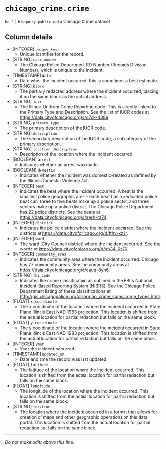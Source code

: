 # `chicago_crime.crime`
`bq-1` | `bigquery-public-data`
Chicago Crime dataset

## Column details
* [INTEGER]   `unique_key`
  - Unique identifier for the record.
* [STRING]    `case_number`
  - The Chicago Police Department RD Number (Records Division Number), which is unique to the incident.
* [TIMESTAMP] `date`
  - Date when the incident occurred. this is sometimes a best estimate.
* [STRING]    `block`
  - The partially redacted address where the incident occurred, placing it on the same block as the actual address.
* [STRING]    `iucr`
  - The Illinois Unifrom Crime Reporting code. This is directly linked to the Primary Type and Description. See the list of IUCR codes at https://data.cityofchicago.org/d/c7ck-438e.
* [STRING]    `primary_type`
  - The primary description of the IUCR code.
* [STRING]    `description`
  - The secondary description of the IUCR code, a subcategory of the primary description.
* [STRING]    `location_description`
  - Description of the location where the incident occurred.
* [BOOLEAN]   `arrest`
  - Indicates whether an arrest was made.
* [BOOLEAN]   `domestic`
  - Indicates whether the incident was domestic-related as defined by the Illinois Domestic Violence Act.
* [INTEGER]   `beat`
  - Indicates the beat where the incident occurred. A beat is the smallest police geographic area – each beat has a dedicated police beat car. Three to five beats make up a police sector, and three sectors make up a police district. The Chicago Police Department has 22 police districts. See the beats at https://data.cityofchicago.org/d/aerh-rz74.
* [INTEGER]   `district`
  - Indicates the police district where the incident occurred. See the districts at https://data.cityofchicago.org/d/fthy-xz3r.
* [INTEGER]   `ward`
  - The ward (City Council district) where the incident occurred. See the wards at https://data.cityofchicago.org/d/sp34-6z76.
* [INTEGER]   `community_area`
  - Indicates the community area where the incident occurred. Chicago has 77 community areas. See the community areas at https://data.cityofchicago.org/d/cauq-8yn6.
* [STRING]    `fbi_code`
  - Indicates the crime classification as outlined in the FBI's National Incident-Based Reporting System (NIBRS). See the Chicago Police Department listing of these classifications at http://gis.chicagopolice.org/clearmap_crime_sums/crime_types.html.
* [FLOAT]     `x_coordinate`
  - The x coordinate of the location where the incident occurred in State Plane Illinois East NAD 1983 projection. This location is shifted from the actual location for partial redaction but falls on the same block.
* [FLOAT]     `y_coordinate`
  - The y coordinate of the location where the incident occurred in State Plane Illinois East NAD 1983 projection. This location is shifted from the actual location for partial redaction but falls on the same block.
* [INTEGER]   `year`
  - Year the incident occurred.
* [TIMESTAMP] `updated_on`
  - Date and time the record was last updated.
* [FLOAT]     `latitude`
  - The latitude of the location where the incident occurred. This location is shifted from the actual location for partial redaction but falls on the same block.
* [FLOAT]     `longitude`
  - The longitude of the location where the incident occurred. This location is shifted from the actual location for partial redaction but falls on the same block.
* [STRING]    `location`
  - The location where the incident occurred in a format that allows for creation of maps and other geographic operations on this data portal. This location is shifted from the actual location for partial redaction but falls on the same block.

-------------------------------------------------------------------------------
*Do not make edits above this line.*

